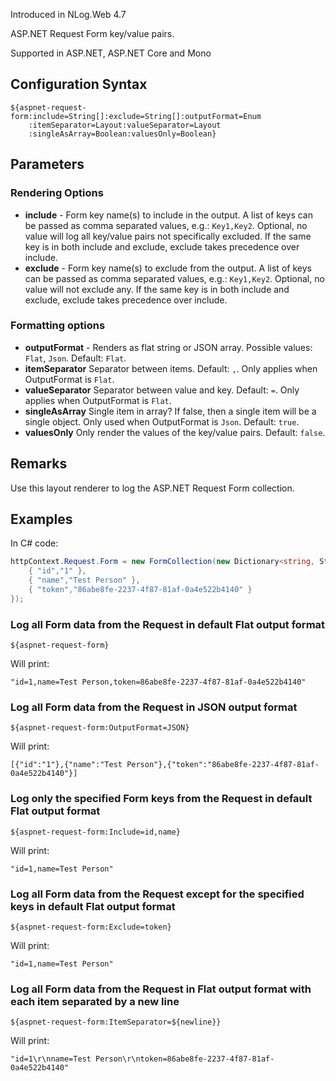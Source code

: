 Introduced in NLog.Web 4.7

ASP.NET Request Form key/value pairs. 

Supported in ASP.NET, ASP.NET Core and Mono

## Configuration Syntax
```
${aspnet-request-form:include=String[]:exclude=String[]:outputFormat=Enum
    :itemSeparator=Layout:valueSeparator=Layout
    :singleAsArray=Boolean:valuesOnly=Boolean}
```

## Parameters
### Rendering Options
* **include** - Form key name(s) to include in the output. A list of keys can be passed as comma separated values, e.g.: `Key1,Key2`. Optional, no value will log all key/value pairs not specifically excluded. If the same key is in both include and exclude, exclude takes precedence over include.
* **exclude** - Form key name(s) to exclude from the output. A list of keys can be passed as comma separated values, e.g.: `Key1,Key2`. Optional, no value will not exclude any. If the same key is in both include and exclude, exclude takes precedence over include.

### Formatting options
* **outputFormat** - Renders as flat string or JSON array. Possible values: `Flat`, `Json`. Default: `Flat`.
* **itemSeparator** Separator between items. Default: `,`. Only applies when OutputFormat is `Flat`.
* **valueSeparator** Separator between value and key. Default: `=`. Only applies when OutputFormat is `Flat`.
* **singleAsArray** Single item in array? If false, then a single item will be a single object. Only used when OutputFormat is `Json`. Default: `true`. 
* **valuesOnly** Only render the values of the key/value pairs. Default: `false`.


## Remarks
Use this layout renderer to log the ASP.NET Request Form collection.

## Examples

In C# code:
```c#
httpContext.Request.Form = new FormCollection(new Dictionary<string, StringValues>{
    { "id","1" },
    { "name","Test Person" },
    { "token","86abe8fe-2237-4f87-81af-0a4e522b4140" }
}); 
```

### Log all Form data from the Request in default Flat output format
```
${aspnet-request-form}
```
Will print:
```
"id=1,name=Test Person,token=86abe8fe-2237-4f87-81af-0a4e522b4140"
```

### Log all Form data from the Request in JSON output format
```
${aspnet-request-form:OutputFormat=JSON}
```
Will print:
```
[{"id":"1"},{"name":"Test Person"},{"token":"86abe8fe-2237-4f87-81af-0a4e522b4140"}]
```

### Log only the specified Form keys from the Request in default Flat output format
```
${aspnet-request-form:Include=id,name}
```
Will print:
```
"id=1,name=Test Person"
```

### Log all Form data from the Request except for the specified keys in default Flat output format
```
${aspnet-request-form:Exclude=token}
```
Will print:
```
"id=1,name=Test Person"
```

### Log all Form data from the Request in Flat output format with each item separated by a new line
```
${aspnet-request-form:ItemSeparator=${newline}}
```
Will print:
```
"id=1\r\nname=Test Person\r\ntoken=86abe8fe-2237-4f87-81af-0a4e522b4140"
```